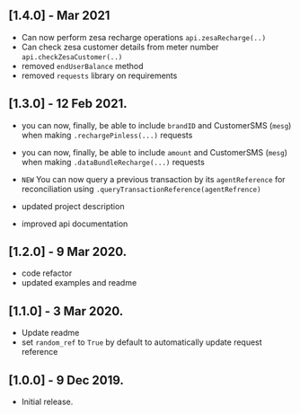 ## [1.4.0] - Mar 2021
* Can now perform zesa recharge operations `api.zesaRecharge(..)`
* Can check zesa customer details from meter number `api.checkZesaCustomer(..)`
* removed `endUserBalance` method
* removed `requests` library on requirements
  
## [1.3.0] - 12 Feb 2021.
* you can now, finally, be able to include `brandID` and CustomerSMS (`mesg`) when making `.rechargePinless(...)` requests
 
* you can now, finally, be able to include `amount` and CustomerSMS (`mesg`) when making `.dataBundleRecharge(...)` requests

* `NEW` You can now query a previous transaction by its `agentReference` for reconciliation using `.queryTransactionReference(agentRefrence)`
* updated project description
* improved api documentation

## [1.2.0] - 9 Mar 2020.
* code refactor
* updated examples and readme

## [1.1.0] - 3 Mar 2020.
* Update readme
* set `random_ref` to `True` by default to automatically update request reference

## [1.0.0] - 9 Dec 2019.
* Initial release.

